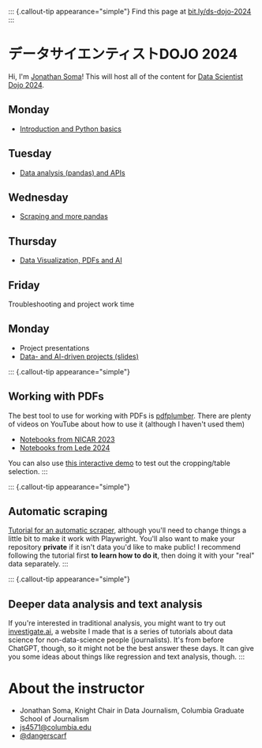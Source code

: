 ::: {.callout-tip appearance="simple"}
Find this page at [bit.ly/ds-dojo-2024](https://bit.ly/ds-dojo-2024)
:::

# データサイエンティストDOJO 2024

Hi, I'm [Jonathan Soma](https://twitter.com/dangerscarf)! This will host all of the content for [Data Scientist Dojo 2024](https://www.nikkeibp.co.jp/seminar/nb/ddojo/).

## Monday

- [Introduction and Python basics](basics.qmd)

## Tuesday

- [Data analysis (pandas) and APIs](pandas-and-apis.qmd)

## Wednesday

- [Scraping and more pandas](scraping.qmd)

## Thursday

- [Data Visualization, PDFs and AI](data-visualization.qmd)

## Friday

Troubleshooting and project work time

## Monday

- Project presentations
- [Data- and AI-driven projects (slides)](05-projects/projects.pdf)

::: {.callout-tip appearance="simple"}
## Working with PDFs

The best tool to use for working with PDFs is [pdfplumber](https://github.com/jsvine/pdfplumber). There are plenty of videos on YouTube about how to use it (although I haven't used them)

- [Notebooks from NICAR 2023](https://github.com/jsvine/nicar-2023-pdfplumber-workshop/tree/main/notebooks)
- [Notebooks from Lede 2024](https://github.com/jsvine/lede-2024/tree/main/pdf-parsing/notebooks)

You can also use [this interactive demo](https://huggingface.co/spaces/wendys-llc/pdfplumber-demo) to test out the cropping/table selection.
:::

::: {.callout-tip appearance="simple"}
## Automatic scraping

[Tutorial for an automatic scraper](https://www.youtube.com/watch?v=QNKxzkNpsko), although you'll need to change things a little bit to make it work with Playwright. You'll also want to make your repository **private** if it isn't data you'd like to make public! I recommend following the tutorial first **to learn how to do it**, then doing it with your "real" data separately.
:::

::: {.callout-tip appearance="simple"}
## Deeper data analysis and text analysis

If you're interested in traditional analysis, you might want to try out [investigate.ai](https://investigate.ai/), a website I made that is a series of tutorials about data science for non-data-science people (journalists). It's from before ChatGPT, though, so it might not be the best answer these days. It can give you some ideas about things like regression and text analysis, though.
:::

# About the instructor

- Jonathan Soma, Knight Chair in Data Journalism, Columbia Graduate School of Journalism
- [js4571@columbia.edu](mailto:js4571@columbia.edu)
- [@dangerscarf](https://twitter.com/dangerscarf)